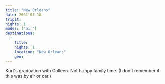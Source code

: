 ```yaml
---
title: "New Orleans"
date: 2001-05-18
tripit:
nights: 1
modes: ["air"]
destinations:
  -
    title:
    nights: 1
    location: "New Orleans"
    geo:
---
```


Kurt's graduation with Colleen. Not happy family time. (I don't remember if this was by air or car.)
